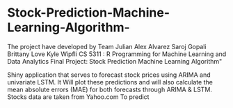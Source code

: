 # Stock-Prediction-Machine-Learning-Algorithm-
The project have developed by Team
Julian Alex Alvarez
Saroj Gopali 
Brittany Love 
Kyle Wipfli 
 CS 5311 : R Programming for Machine Learning and Data Analytics 
  Final Project: Stock Prediction Machine Learning Algorithm"

Shiny application that serves to forecast stock prices using ARIMA and
univariate LSTM. It Will plot these predictions and will also calculate the mean 
absolute errors (MAE) for both forecasts through ARIMA & LSTM.
Stocks data are taken from Yahoo.com
To predict 
